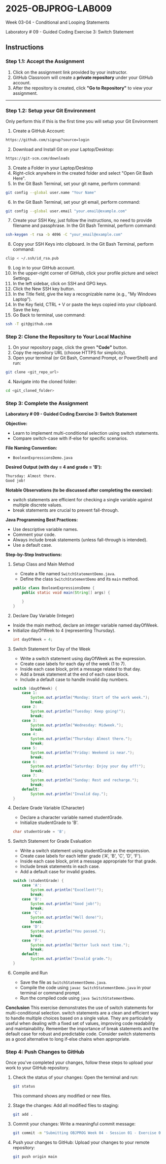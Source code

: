 # **2025-OBJPROG-LAB009**
Week 03-04 - Conditional and Looping Statements

Laboratory # 09 - Guided Coding Exercise 3: Switch Statement

## **Instructions**

### **Step 1.1: Accept the Assignment**

   1. Click on the assignment link provided by your instructor.
   2. GitHub Classroom will create a **private repository** under your GitHub account.
   3. After the repository is created, click **"Go to Repository"** to view your assignment.

---

### **Step 1.2: Setup your Git Environment**
Only perform this if this is the first time you will setup your Git Environment

   1. Create a GitHub Account:
   ```bash
   https://github.com/signup?source=login
   ```
      
   2. Download and Install Git on your Laptop/Desktop:
   ```bash
   https://git-scm.com/downloads
   ```
   
   3. Create a Folder in your Laptop/Desktop
   4. Right-click anywhere in the created folder and select "Open Git Bash Here".
   5. In the Git Bash Terminal, set your git name, perform command:
   ```bash
   git config --global user.name "Your Name"
   ```
   
   6. In the Git Bash Terminal, set your git email, perform command:
   ```bash
   git config --global user.email "your.email@example.com"
   ```
   
   7. Create your SSH Key, just follow the instructions, no need to provide filename and passphrase. In the Git Bash Terminal, perform command:
   ```bash
   ssh-keygen -t rsa -b 4096 -C "your_email@example.com"
   ```
   
   8. Copy your SSH Keys into clipboard. In the Git Bash Terminal, perform command:
   ```bash
   clip < ~/.ssh/id_rsa.pub
   ```
   
   9. Log in to your GitHub account.
   10. In the upper-right corner of GitHub, click your profile picture and select Settings.
   11. In the left sidebar, click on SSH and GPG keys.
   12. Click the New SSH key button.
   13. In the Title field, give the key a recognizable name (e.g., "My Windows Laptop").
   14. In the Key field, CTRL + V or paste the keys copied into your clipboard. Save the key.
   15. Go Back to terminal, use command:
   ```bash
   ssh -T git@github.com
   ```

### **Step 2: Clone the Repository to Your Local Machine**

   1. On your repository page, click the green **"Code"** button.
   2. Copy the repository URL (choose HTTPS for simplicity).
   3. Open your terminal (or Git Bash, Command Prompt, or PowerShell) and run:
   
   ```bash
   git clone <git_repo_url>
   ```
   
   4. Navigate into the cloned folder:
   
   ```bash
   cd <git_cloned_folder>
   ```

### **Step 3: Complete the Assignment**

**Laboratory # 09 - Guided Coding Exercise 3: Switch Statement**

   **Objective:**
   - Learn to implement multi-conditional selection using switch statements.
   - Compare switch-case with if-else for specific scenarios.

   **File Naming Convention:**
   - `BooleanExpressionsDemo.java`

   **Desired Output (with day = 4 and grade = 'B'):**
   ```txt
   Thursday: Almost there.
   Good job!
   ```

   **Notable Observations (to be discussed after completing the exercise):**
   - switch statements are efficient for checking a single variable against multiple discrete values.
   - break statements are crucial to prevent fall-through.

   **Java Programming Best Practices:**
   - Use descriptive variable names.
   - Comment your code.
   - Always include break statements (unless fall-through is intended).
   - Use a default case.
      
   **Step-by-Step Instructions:**

   1. Setup Class and Main Method
      - Create a file named `SwitchStatementDemo.java`.
      - Define the class `SwitchStatementDemo` and its `main` method.
      ```Java
      public class BooleanExpressionsDemo {
          public static void main(String[] args) {
      
          }
      }
      ```
            
   2. Declare Day Variable (Integer)
   - Inside the main method, declare an integer variable named dayOfWeek.
   - Initialize dayOfWeek to 4 (representing Thursday).
      ```Java
      int dayOfWeek = 4;
      ```

   3. Switch Statement for Day of the Week
      - Write a switch statement using dayOfWeek as the expression.
      - Create case labels for each day of the week (1 to 7).
      - Inside each case block, print a message related to that day.
      - Add a break statement at the end of each case block.
      - Include a default case to handle invalid day numbers.
      ```Java
      switch (dayOfWeek) {
          case 1:
              System.out.println("Monday: Start of the work week.");
              break;
          case 2:
              System.out.println("Tuesday: Keep going!");
              break;
          case 3:
              System.out.println("Wednesday: Midweek.");
              break;
          case 4:
              System.out.println("Thursday: Almost there.");
              break;
          case 5:
              System.out.println("Friday: Weekend is near.");
              break;
          case 6:
              System.out.println("Saturday: Enjoy your day off!");
              break;
          case 7:
              System.out.println("Sunday: Rest and recharge.");
              break;
          default:
              System.out.println("Invalid day.");
      }
      ```

   4. Declare Grade Variable (Character)
      - Declare a character variable named studentGrade.
      - Initialize studentGrade to 'B'.
      ```Java
      char studentGrade = 'B';
      ```

   5. Switch Statement for Grade Evaluation
      - Write a switch statement using studentGrade as the expression.
      - Create case labels for each letter grade ('A', 'B', 'C', 'D', 'F').
      - Inside each case block, print a message appropriate for that grade.
      - Include break statements in each case.
      - Add a default case for invalid grades.
      ```Java
      switch (studentGrade) {
          case 'A':
              System.out.println("Excellent!");
              break;
          case 'B':
              System.out.println("Good job!");
              break;
          case 'C':
              System.out.println("Well done!");
              break;
          case 'D':
              System.out.println("You passed.");
              break;
          case 'F':
              System.out.println("Better luck next time.");
              break;
          default:
              System.out.println("Invalid grade.");
      }
      ```

   6. Compile and Run
       - Save the file as `SwitchStatementDemo.java`.
       - Compile the code using `javac SwitchStatementDemo.java` in your terminal or command prompt.
       - Run the compiled code using `java SwitchStatementDemo`.

   **Conclusion**
   This exercise demonstrates the use of switch statements for multi-conditional selection. switch statements are a clean and efficient way to handle multiple choices based on a single value.  They are particularly useful when dealing with a fixed set of values, improving code readability and maintainability. Remember the importance of break statements and the default case for robust and predictable code.  Consider switch statements as a good alternative to long if-else chains when appropriate.

### **Step 4: Push Changes to GitHub**
Once you've completed your changes, follow these steps to upload your work to your GitHub repository.

1. Check the status of your changes:
   Open the terminal and run:
   
   ```bash
   git status
   ```
   This command shows any modified or new files.
   
2. Stage the changes:
   Add all modified files to staging:
   
   ```bash
   git add .
   ```
   
3. Commit your changes:
   Write a meaningful commit message:
   
   ```bash
   git commit -m "Submitting OBJPROG Week 04 - Session 01 - Exercise 01"
   ```
   
4. Push your changes to GitHub:
   Upload your changes to your remote repository:
   
   ```bash
   git push origin main
   ```
